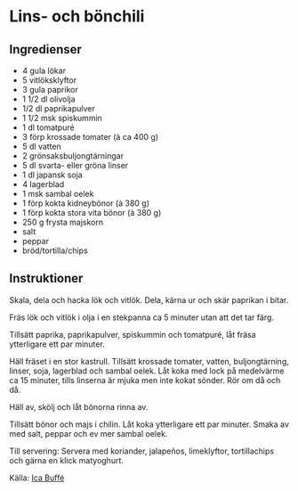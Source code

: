 # Lins- och bönchili

## Ingredienser
* 4 gula lökar
* 5 vitlöksklyftor
* 3 gula paprikor
* 1 1/2 dl olivolja
* 1/2 dl paprikapulver
* 1 1/2 msk spiskummin
* 1 dl tomatpuré
* 3 förp krossade tomater (à ca 400 g)
* 5 dl vatten
* 2 grönsaksbuljongtärningar
* 5 dl svarta- eller gröna linser
* 1 dl japansk soja
* 4 lagerblad
* 1 msk sambal oelek
* 1 förp kokta kidneybönor (à 380 g)
* 1 förp kokta stora vita bönor (à 380 g)
* 250 g frysta majskorn
* salt
* peppar 
* bröd/tortilla/chips

## Instruktioner
Skala, dela och hacka lök och vitlök. Dela, kärna ur och skär paprikan i bitar.

Fräs lök och vitlök i olja i en stekpanna ca 5 minuter utan att det tar färg.

Tillsätt paprika, paprikapulver, spiskummin och tomatpuré, låt fräsa ytterligare ett par minuter.

Häll fräset i en stor kastrull. Tillsätt krossade tomater, vatten, buljongtärning, linser, soja, lagerblad och sambal oelek. Låt koka med lock på medelvärme ca 15 minuter, tills linserna är mjuka men inte kokat sönder. Rör om då och då.

Häll av, skölj och låt bönorna rinna av.

Tillsätt bönor och majs i chilin. Låt koka ytterligare ett par minuter. Smaka av med salt, peppar och ev mer sambal oelek.

Till servering: Servera med koriander, jalapeños, limeklyftor, tortillachips och gärna en klick matyoghurt.

Källa: [Ica Buffé](https://www.ica.se/recept/lins-och-bonchili-723196/)
